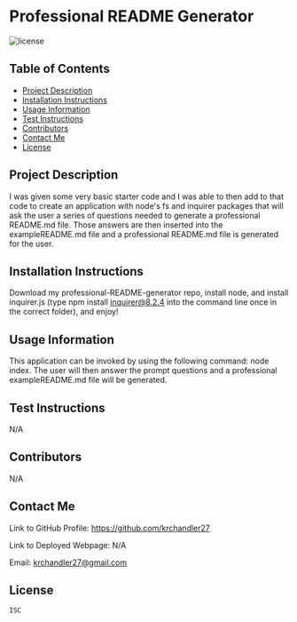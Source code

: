 # Professional README Generator

![license](https://img.shields.io/badge/license-ISC-blue)

## Table of Contents
* [Project Description](#project-description)
* [Installation Instructions](#installation-instructions)
* [Usage Information](#usage-information)
* [Test Instructions](#test-instructions)
* [Contributors](#contributors)
* [Contact Me](#contact-me)
* [License](#license)

## Project Description
I was given some very basic starter code and I was able to then add to that code to create an application with node's fs and inquirer packages that will ask the user a series of questions needed to generate a professional README.md file. Those answers are then inserted into the exampleREADME.md file and a professional README.md file is generated for the user. 

## Installation Instructions
Download my professional-README-generator repo, install node, and install inquirer.js (type npm install inquirer@8.2.4 into the command line once in the correct folder), and enjoy!

## Usage Information
This application can be invoked by using the following command: node index. The user will then answer the prompt questions and a professional exampleREADME.md file will be generated. 

## Test Instructions
N/A

## Contributors
N/A

## Contact Me
Link to GitHub Profile: https://github.com/krchandler27

Link to Deployed Webpage: N/A

Email:  krchandler27@gmail.com

## License
    ISC


